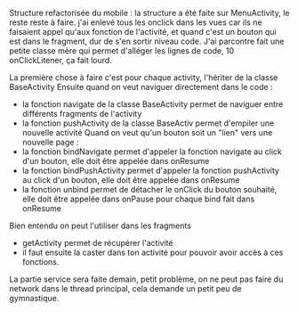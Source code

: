 Structure refactorisée du mobile :
la structure a été faite sur MenuActivity, le reste reste à faire.
j'ai enlevé tous les onclick dans les vues car ils ne faisaient appel qu'aux fonction de l'activité,
et quand c'est un bouton qui est dans le fragment, dur de s'en sortir niveau code.
J'ai parcontre fait une petite classe mère qui permet d'alléger les lignes de code, 10 onClickLitener, ça fait lourd.

La première chose à faire c'est pour chaque activity, l'hériter de la classe BaseActivity
Ensuite quand on veut naviguer directement dans le code :
- la fonction navigate de la classe BaseActivity permet de naviguer entre différents fragments de l'activity
- la fonction pushActivity de la classe BaseActiv permet d'empiler une nouvelle activité
Quand on veut qu'un bouton soit un "lien" vers une nouvelle page :
- la fonction bindNavigate permet d'appeler la fonction navigate au click d'un bouton, elle doit être appelée dans onResume
- la fonction bindPushActivity permet d'appeler la fonction pushActivity au click d'un bouton, elle doit être appelée dans onResume
- la fonction unbind permet de détacher le onClick du bouton souhaité, elle doit être appelée dans onPause pour chaque bind fait dans onResume

Bien entendu on peut l'utiliser dans les fragments
- getActivity permet de récupérer l'activité
- il faut ensuite la caster dans ton activité pour pouvoir avoir accès à ces fonctions.

La partie service sera faite demain, petit problème, on ne peut pas faire du network dans le thread principal, cela demande un petit peu de gymnastique.